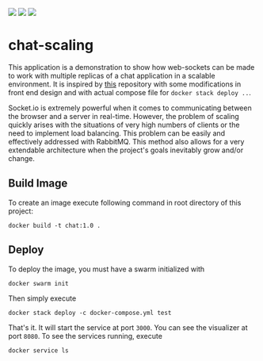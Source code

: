 [![](https://images.microbadger.com/badges/image/saqibahmed515/chat:1.0.svg)](https://microbadger.com/images/saqibahmed515/chat:1.0 "Get your own image badge on microbadger.com")
[![](https://images.microbadger.com/badges/version/saqibahmed515/chat:1.0.svg)](https://microbadger.com/images/saqibahmed515/chat:1.0 "Get your own version badge on microbadger.com")
[![](https://images.microbadger.com/badges/commit/saqibahmed515/chat:1.0.svg)](https://microbadger.com/images/saqibahmed515/chat:1.0 "Get your own commit badge on microbadger.com")
# chat-scaling
This application is a demonstration to show how web-sockets can be made to work with multiple replicas of a chat application in  a scalable environment. It is inspired by [this](https://github.com/john-pettigrew/scaling-socket-io-talk) repository with some modifications in front end design and with actual compose file for `docker stack deploy ..`. 

Socket.io is extremely powerful when it comes to communicating between the browser and a server in real-time. However, the problem of scaling quickly arises with the situations of very high numbers of clients or the need to implement load balancing. This problem can be easily and effectively addressed with RabbitMQ. This method also allows for a very extendable architecture when the project's goals inevitably grow and/or change. 

## Build Image
To create an image execute following command in root directory of this project:

`docker build -t chat:1.0 .`

## Deploy
To deploy the image, you must have a swarm initialized with

`docker swarm init`

Then simply execute

`docker stack deploy -c docker-compose.yml test`

That's it. It will start the service at port `3000`. You can see the visualizer at port `8080`. To see the services running, execute

`docker service ls`

